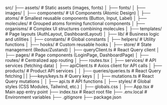 src/
├── assets/                # Static assets (images, fonts)
│   ├── fonts/
│   ├── images/
│
├── components/            # UI Components (Atomic Design)
│   ├── atoms/             # Smallest reusable components (Button, Input, Label)
│   ├── molecules/         # Grouped atoms forming functional components
│   ├── organisms/         # Complex UI structures combining molecules
│   ├── templates/         # Page layouts (AuthLayout, DashboardLayout)
│
├── lib/                   # Business logic and utilities
│   ├── constants/         # Global constants
│   ├── helpers/           # Utility functions
│   ├── hooks/             # Custom reusable hooks
│   ├── store/             # State management (Redux/Zustand)
│   ├── queryClient.ts     # React Query client
│
├── pages/                 # Page components (LoginPage, DashboardPage)
│
├── routes/                # Centralized app routing
│   ├── routes.tsx
│
├── services/              # API services (fetching data)
│   ├── apiClient.ts       # Axios client for API calls
│   ├── products/          # Product API services
│   │   ├── queries/queries.ts # React Query fetching
|   |     ├──keys/keys.ts # Query keys
│   │   ├── mutations.ts   # React Query mutations
│   │   ├── api.ts         # API functions
│
├── styles/                # Global styles (CSS Modules, Tailwind, etc.)
│   ├── globals.css
│
├── App.tsx                # Main app entry point
├── index.tsx              # React root file
├── .env.local             # Environment variables
├── .gitignore
├── package.json
